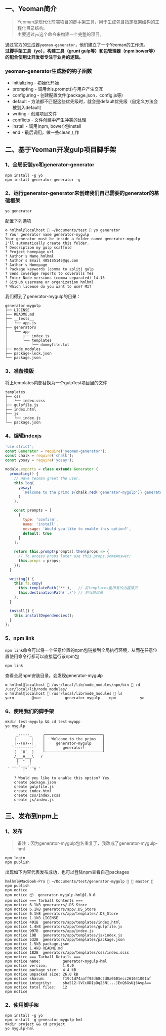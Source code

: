 ## 一、Yeoman简介

> Yeoman是现代化前端项目的脚手架工具，用于生成包含指定框架结构的工程化目录结构。  
主要通过`yo`这个命令来构建一个完整的项目。  

通过官方的生成器`yeoman-generator`，他们建立了一个Yeoman的工作流。  
**过脚手架工具（yo），构建工具（grunt gulp等）和包管理器（npm bower等）的配合使用让开发者专注于业务的逻辑。**

### yeoman-generator生成器的钩子函数

* initializing - 初始化开始
* prompting - 调用this.prompt()与用户产生交互
* configuring - 创建配置文件(package.json，config.js等)
* default - 方法都不匹配这些优先级时，就会是default优先级（自定义方法会被划入default）
* writing - 创建项目文件
* conflicts - 文件创建中产生冲突的处理
* install - 调用(npm, bower)包install
* end - 最后调用，做一些clean工作

## 二、基于Yeoman开发gulp项目脚手架

### 1、全局安装yo和generator-generator

```shell
npm install -g yo    
npm install generator-generator -g 
```

### 2、运行generator-generator来创建我们自己需要的generator的基础框架
```shell
yo generator
```
配置下列选项
```shell
⚙ hmlhml@localhost  ~/Documents/test  yo generator
? Your generator name generator-mygulp
Your generator must be inside a folder named generator-mygulp
I'll automatically create this folder.
? Description my gulp scaffold
? Project homepage url
? Author's Name hmlhml
? Author's Email 405185142@qq.com
? Author's Homepage
? Package keywords (comma to split) gulp
? Send coverage reports to coveralls Yes
? Enter Node versions (comma separated) 14.15
? GitHub username or organization hmlhml
? Which license do you want to use? MIT
```

我们得到了generator-mygulp的目录：

    generator-mygulp
    ├── LICENSE
    ├── README.md
    ├── __tests__
    │   └── app.js
    ├── generators
    │   └── app
    │       ├── index.js
    │       └── templates
    │           └── dummyfile.txt
    ├── node_modules
    ├── package-lock.json
    └── package.json


### 3、准备模版
将上templates内部替换为一个gulpTest项目里的文件

    templates
    ├── css
    │   └── index.scss
    ├── gulpfile.js
    ├── index.html
    ├── js
    │   └── index.js
    └── package.json

### 4、编辑indexjs

```javascript
'use strict';
const Generator = require('yeoman-generator');
const chalk = require('chalk');
const yosay = require('yosay');

module.exports = class extends Generator {
  prompting() {
    // Have Yeoman greet the user.
    this.log(
      yosay(
        `Welcome to the primo ${chalk.red('generator-mygulp')} generator!`
      )
    );

    const prompts = [
      {
        type: 'confirm',
        name: 'install',
        message: 'Would you like to enable this option?',
        default: true
      }
    ];

    return this.prompt(prompts).then(props => {
      // To access props later use this.props.someAnswer;
      this.props = props;
    });
  }

  writing() {
    this.fs.copy(
      this.templatePath('**'),   // 将templates里所有的内容拷贝
      this.destinationPath('./') // 到当前目录
    );
  }

  install() {
    this.installDependencies();
  }
};

```

### 5、npm link
`npm link`命令可以将一个任意位置的npm包链接到全局执行环境，从而在任意位置使用命令行都可以直接运行该npm包

```shell
npm link
```
查看全局npm安装目录，会发现generator-mygulp
```shell
⚙ hmlhml@localhost  /usr/local/lib/node_modules/npm/bin  cd /usr/local/lib/node_modules/
⚙ hmlhml@localhost  /usr/local/lib/node_modules  ls
yarn        @vue           generator-mygulp    npm           yo
```

### 6、使用我们的脚手架

```shell
mkdir test-mygulp && cd test-myapp
yo mygulp

     _-----_     ╭──────────────────────────╮
    |       |    │   Welcome to the primo   │
    |--(o)--|    │     generator-mygulp     │
   `---------´   │        generator!        │
    ( _´U`_ )    ╰──────────────────────────╯
    /___A___\   /
     |  ~  |     
   __'.___.'__   
 ´   `  |° ´ Y ` 

    ? Would you like to enable this option? Yes
    create package.json
    create gulpfile.js
    create index.html
    create css/index.scss
    create js/index.js
```




## 三、发布到npm上

### 1、发布
> 备注：因为generator-mygulp包名重复了，我改成了generator-mygulp-hml

```shell
npm login
npm publish
```

出现如下内容代表发布成功，也可以登陆npm查看自己packages
```shell
hmlhml@MacBook-Pro  ~/Documents/test/generator-mygulp   master  npm publish
npm notice 
npm notice 📦  generator-mygulp-hml@1.0.0
npm notice === Tarball Contents === 
npm notice 6.1kB generators/.DS_Store                   
npm notice 6.1kB generators/app/.DS_Store               
npm notice 6.1kB generators/app/templates/.DS_Store     
npm notice 1.1kB LICENSE                                
npm notice 491B  generators/app/templates/index.html    
npm notice 1.4kB generators/app/templates/gulpfile.js   
npm notice 997B  generators/app/index.js                
npm notice 19B   generators/app/templates/js/index.js   
npm notice 532B  generators/app/templates/package.json  
npm notice 1.5kB package.json                           
npm notice 1.4kB README.md                              
npm notice 182B  generators/app/templates/css/index.scss
npm notice === Tarball Details === 
npm notice name:          generator-mygulp-hml                    
npm notice version:       1.0.0                                   
npm notice package size:  4.4 kB                                  
npm notice unpacked size: 26.0 kB                                 
npm notice shasum:        f19c1d74aaff93d68c2d0a6601ecc261641001af
npm notice integrity:     sha512-lVCcUDIpDq23N[...]EnQ6GsUj6AvpA==
npm notice total files:   12                                      
npm notice 
```

### 2、使用脚手架
```shell
npm install -g yo
npm install -g generator-mygulp-hml
mkdir project && cd project
yo mygulp-hml
```
